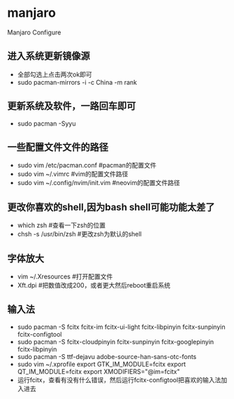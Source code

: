 # manjaro
Manjaro Configure

## 进入系统更新镜像源
- 全部勾选上点击两次ok即可
- sudo pacman-mirrors -i -c China -m rank
## 更新系统及软件，一路回车即可
- sudo pacman -Syyu
## 一些配置文件文件的路径
- sudo vim /etc/pacman.conf  #pacman的配置文件
- sudo vim ~/.vimrc  #vim的配置文件路径
- sudo vim ~/.config/nvim/init.vim  #neovim的配置文件路径
## 更改你喜欢的shell,因为bash shell可能功能太差了
- which zsh  #查看一下zsh的位置
- chsh -s /usr/bin/zsh  #更改zsh为默认的shell
## 字体放大
- vim ~/.Xresources  #打开配置文件
- Xft.dpi  #把数值改成200，或者更大然后reboot重启系统
## 输入法
- sudo pacman -S fcitx fcitx-im fcitx-ui-light fcitx-libpinyin fcitx-sunpinyin fcitx-configtool
- sudo pacman -S fcitx-cloudpinyin fcitx-sunpinyin fcitx-googlepinyin fcitx-libpinyin
- sudo pacman -S ttf-dejavu adobe-source-han-sans-otc-fonts
- sudo vim ~/.xprofile
export GTK_IM_MODULE=fcitx
export QT_IM_MODULE=fcitx
export XMODIFIERS="@im=fcitx"
- 运行fcitx，查看有没有什么错误，然后运行fcitx-configtool把喜欢的输入法加入进去
